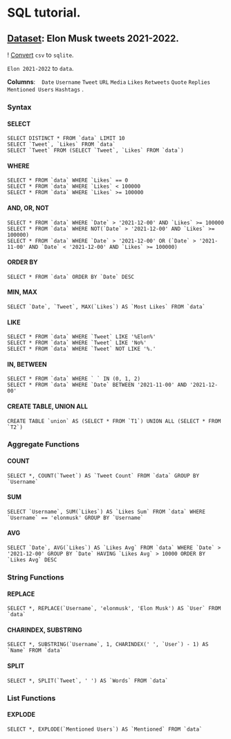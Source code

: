 # SQL tutorial.
## [Dataset](https://www.kaggle.com/datasets/hisanai/elon-musk-tweets-5-years?select=Elon+2021-2022.csv): Elon Musk tweets 2021-2022.

! [Convert](https://www.rebasedata.com/convert-csv-to-sqlite-online) `csv` to `sqlite`.

`Elon 2021-2022` to `data`.

__Columns__:
  ` `
  `Date`
  `Username`
  `Tweet`
  `URL`
  `Media`
  `Likes`
  `Retweets`
  `Quote`
  `Replies`
  `Mentioned Users`
  `Hashtags`
.

### Syntax

#### SELECT
    SELECT DISTINCT * FROM `data` LIMIT 10
    SELECT `Tweet`, `Likes` FROM `data`
    SELECT `Tweet` FROM (SELECT `Tweet`, `Likes` FROM `data`)

#### WHERE
    SELECT * FROM `data` WHERE `Likes` == 0
    SELECT * FROM `data` WHERE `Likes` < 100000
    SELECT * FROM `data` WHERE `Likes` >= 100000

#### AND, OR, NOT
    SELECT * FROM `data` WHERE `Date` > '2021-12-00' AND `Likes` >= 100000
    SELECT * FROM `data` WHERE NOT(`Date` > '2021-12-00' AND `Likes` >= 100000)
    SELECT * FROM `data` WHERE `Date` > '2021-12-00' OR (`Date` > '2021-11-00' AND `Date` < '2021-12-00' AND `Likes` >= 100000)

#### ORDER BY
    SELECT * FROM `data` ORDER BY `Date` DESC

#### MIN, MAX
    SELECT `Date`, `Tweet`, MAX(`Likes`) AS `Most Likes` FROM `data`

#### LIKE
    SELECT * FROM `data` WHERE `Tweet` LIKE '%Elon%'
    SELECT * FROM `data` WHERE `Tweet` LIKE 'No%'
    SELECT * FROM `data` WHERE `Tweet` NOT LIKE '%.'

#### IN, BETWEEN
    SELECT * FROM `data` WHERE ` ` IN (0, 1, 2)
    SELECT * FROM `data` WHERE `Date` BETWEEN '2021-11-00' AND '2021-12-00'

#### CREATE TABLE, UNION ALL
    CREATE TABLE `union` AS (SELECT * FROM `T1`) UNION ALL (SELECT * FROM `T2`)

### Aggregate Functions

#### COUNT
    SELECT *, COUNT(`Tweet`) AS `Tweet Count` FROM `data` GROUP BY `Username`
#### SUM
    SELECT `Username`, SUM(`Likes`) AS `Likes Sum` FROM `data` WHERE `Username` == 'elonmusk' GROUP BY `Username`
#### AVG
    SELECT `Date`, AVG(`Likes`) AS `Likes Avg` FROM `data` WHERE `Date` > '2021-12-00' GROUP BY `Date` HAVING `Likes Avg` > 10000 ORDER BY `Likes Avg` DESC

### String Functions

#### REPLACE
    SELECT *, REPLACE(`Username`, 'elonmusk', 'Elon Musk') AS `User` FROM `data`

#### CHARINDEX, SUBSTRING
    SELECT *, SUBSTRING(`Username`, 1, CHARINDEX(' ', `User`) - 1) AS `Name` FROM `data`

#### SPLIT
    SELECT *, SPLIT(`Tweet`, ' ') AS `Words` FROM `data`

### List Functions

#### EXPLODE
    SELECT *, EXPLODE(`Mentioned Users`) AS `Mentioned` FROM `data`












